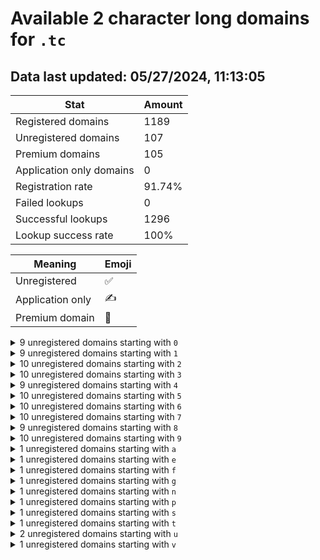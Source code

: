 # Available 2 character long domains for `.tc`

## Data last updated: 05/27/2024, 11:13:05

|Stat|Amount|
|--|--|
|Registered domains|1189|
|Unregistered domains|107|
|Premium domains|105|
|Application only domains|0|
|Registration rate|91.74%|
|Failed lookups|0|
|Successful lookups|1296|
|Lookup success rate|100%|


|Meaning|Emoji|
|--|--|
|Unregistered|:white_check_mark:|
|Application only|:writing_hand:|
|Premium domain|:gem:|

<details>
<summary>9 unregistered domains starting with <bold><code>0</code></bold></summary>

|Type|Domain|
|--|--|
|:gem:|`01.tc`|
|:gem:|`02.tc`|
|:gem:|`03.tc`|
|:gem:|`04.tc`|
|:gem:|`05.tc`|
|:gem:|`06.tc`|
|:gem:|`07.tc`|
|:gem:|`08.tc`|
|:gem:|`09.tc`|
</details>
<details>
<summary>9 unregistered domains starting with <bold><code>1</code></bold></summary>

|Type|Domain|
|--|--|
|:gem:|`10.tc`|
|:gem:|`11.tc`|
|:gem:|`12.tc`|
|:gem:|`14.tc`|
|:gem:|`15.tc`|
|:gem:|`16.tc`|
|:gem:|`17.tc`|
|:gem:|`18.tc`|
|:gem:|`19.tc`|
</details>
<details>
<summary>10 unregistered domains starting with <bold><code>2</code></bold></summary>

|Type|Domain|
|--|--|
|:gem:|`20.tc`|
|:gem:|`21.tc`|
|:gem:|`22.tc`|
|:gem:|`23.tc`|
|:gem:|`24.tc`|
|:gem:|`25.tc`|
|:gem:|`26.tc`|
|:gem:|`27.tc`|
|:gem:|`28.tc`|
|:gem:|`29.tc`|
</details>
<details>
<summary>10 unregistered domains starting with <bold><code>3</code></bold></summary>

|Type|Domain|
|--|--|
|:gem:|`30.tc`|
|:gem:|`31.tc`|
|:gem:|`32.tc`|
|:gem:|`33.tc`|
|:gem:|`34.tc`|
|:gem:|`35.tc`|
|:gem:|`36.tc`|
|:gem:|`37.tc`|
|:gem:|`38.tc`|
|:gem:|`39.tc`|
</details>
<details>
<summary>9 unregistered domains starting with <bold><code>4</code></bold></summary>

|Type|Domain|
|--|--|
|:gem:|`40.tc`|
|:gem:|`41.tc`|
|:gem:|`42.tc`|
|:gem:|`43.tc`|
|:gem:|`45.tc`|
|:gem:|`46.tc`|
|:gem:|`47.tc`|
|:gem:|`48.tc`|
|:gem:|`49.tc`|
</details>
<details>
<summary>10 unregistered domains starting with <bold><code>5</code></bold></summary>

|Type|Domain|
|--|--|
|:gem:|`50.tc`|
|:gem:|`51.tc`|
|:gem:|`52.tc`|
|:gem:|`53.tc`|
|:gem:|`54.tc`|
|:gem:|`55.tc`|
|:gem:|`56.tc`|
|:gem:|`57.tc`|
|:gem:|`58.tc`|
|:gem:|`59.tc`|
</details>
<details>
<summary>10 unregistered domains starting with <bold><code>6</code></bold></summary>

|Type|Domain|
|--|--|
|:gem:|`60.tc`|
|:gem:|`61.tc`|
|:gem:|`62.tc`|
|:gem:|`63.tc`|
|:gem:|`64.tc`|
|:gem:|`65.tc`|
|:gem:|`66.tc`|
|:gem:|`67.tc`|
|:gem:|`68.tc`|
|:gem:|`69.tc`|
</details>
<details>
<summary>10 unregistered domains starting with <bold><code>7</code></bold></summary>

|Type|Domain|
|--|--|
|:gem:|`70.tc`|
|:gem:|`71.tc`|
|:gem:|`72.tc`|
|:gem:|`73.tc`|
|:gem:|`74.tc`|
|:gem:|`75.tc`|
|:gem:|`76.tc`|
|:gem:|`77.tc`|
|:gem:|`78.tc`|
|:gem:|`79.tc`|
</details>
<details>
<summary>9 unregistered domains starting with <bold><code>8</code></bold></summary>

|Type|Domain|
|--|--|
|:gem:|`80.tc`|
|:gem:|`81.tc`|
|:gem:|`82.tc`|
|:gem:|`83.tc`|
|:gem:|`84.tc`|
|:gem:|`85.tc`|
|:gem:|`87.tc`|
|:gem:|`88.tc`|
|:gem:|`89.tc`|
</details>
<details>
<summary>10 unregistered domains starting with <bold><code>9</code></bold></summary>

|Type|Domain|
|--|--|
|:gem:|`90.tc`|
|:gem:|`91.tc`|
|:gem:|`92.tc`|
|:gem:|`93.tc`|
|:gem:|`94.tc`|
|:gem:|`95.tc`|
|:gem:|`96.tc`|
|:gem:|`97.tc`|
|:gem:|`98.tc`|
|:gem:|`99.tc`|
</details>
<details>
<summary>1 unregistered domains starting with <bold><code>a</code></bold></summary>

|Type|Domain|
|--|--|
|:gem:|`ak.tc`|
</details>
<details>
<summary>1 unregistered domains starting with <bold><code>e</code></bold></summary>

|Type|Domain|
|--|--|
|:gem:|`es.tc`|
</details>
<details>
<summary>1 unregistered domains starting with <bold><code>f</code></bold></summary>

|Type|Domain|
|--|--|
|:gem:|`fr.tc`|
</details>
<details>
<summary>1 unregistered domains starting with <bold><code>g</code></bold></summary>

|Type|Domain|
|--|--|
|:gem:|`gs.tc`|
</details>
<details>
<summary>1 unregistered domains starting with <bold><code>n</code></bold></summary>

|Type|Domain|
|--|--|
|:white_check_mark:|`nv.tc`|
</details>
<details>
<summary>1 unregistered domains starting with <bold><code>p</code></bold></summary>

|Type|Domain|
|--|--|
|:white_check_mark:|`pr.tc`|
</details>
<details>
<summary>1 unregistered domains starting with <bold><code>s</code></bold></summary>

|Type|Domain|
|--|--|
|:gem:|`so.tc`|
</details>
<details>
<summary>1 unregistered domains starting with <bold><code>t</code></bold></summary>

|Type|Domain|
|--|--|
|:gem:|`ts.tc`|
</details>
<details>
<summary>2 unregistered domains starting with <bold><code>u</code></bold></summary>

|Type|Domain|
|--|--|
|:gem:|`uk.tc`|
|:gem:|`ut.tc`|
</details>
<details>
<summary>1 unregistered domains starting with <bold><code>v</code></bold></summary>

|Type|Domain|
|--|--|
|:gem:|`vf.tc`|
</details>